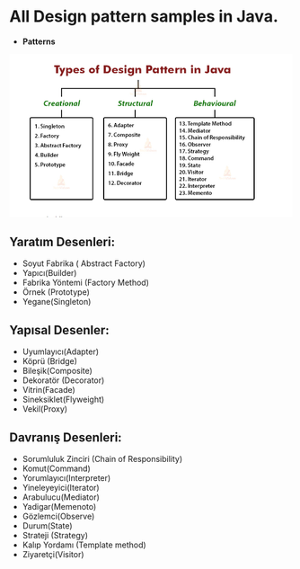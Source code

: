# All Design pattern samples in Java.

- **Patterns**

![Patterns](https://github.com/tugayesilyurt/java-all-design-patterns/blob/main/assets/patterns.PNG)

Yaratım Desenleri:
---

* Soyut Fabrika ( Abstract Factory)
* Yapıcı(Builder)
* Fabrika Yöntemi (Factory Method)
* Örnek (Prototype)
* Yegane(Singleton)


Yapısal Desenler:
---

* Uyumlayıcı(Adapter)
* Köprü (Bridge)
* Bileşik(Composite)
* Dekoratör (Decorator)
* Vitrin(Facade)
* Sineksiklet(Flyweight)
* Vekil(Proxy)


Davranış Desenleri:
---

* Sorumluluk Zinciri (Chain of Responsibility)
* Komut(Command)
* Yorumlayıcı(Interpreter)
* Yineleyeyici(Iterator)
* Arabulucu(Mediator)
* Yadigar(Memenoto)
* Gözlemci(Observe)
* Durum(State)
* Strateji (Strategy)
* Kalıp Yordamı (Template method)
* Ziyaretçi(Visitor)


